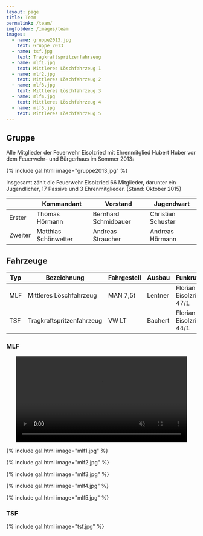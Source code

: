 ```yaml
---
layout: page
title: Team
permalink: /team/
imgfolder: /images/team
images:
  - name: gruppe2013.jpg
    text: Gruppe 2013
  - name: tsf.jpg
    text: Tragkraftspritzenfahrzeug
  - name: mlf1.jpg
    text: Mittleres Löschfahrzeug 1
  - name: mlf2.jpg
    text: Mittleres Löschfahrzeug 2
  - name: mlf3.jpg
    text: Mittleres Löschfahrzeug 3
  - name: mlf4.jpg
    text: Mittleres Löschfahrzeug 4
  - name: mlf5.jpg
    text: Mittleres Löschfahrzeug 5
---
```


## Gruppe

Alle Mitglieder der Feuerwehr Eisolzried mit Ehrenmitglied Hubert Huber vor dem Feuerwehr- und Bürgerhaus im Sommer 2013:

{% include gal.html image="gruppe2013.jpg" %}

Insgesamt zählt die Feuerwehr Eisolzried 66 Mitglieder, darunter ein Jugendlicher, 17 Passive und 3 Ehrenmitglieder. (Stand: Oktober 2015)

<div class="table-responsive">
<table>
  <thead>
    <tr>
      <th></th>
      <th>Kommandant</th>
      <th>Vorstand</th>
      <th>Jugendwart</th>
    </tr>
  </thead>
  <tbody>
    <tr>
      <td>Erster</td>
      <td>Thomas Hörmann</td>
      <td>Bernhard Schmidbauer</td>
      <td>Christian Schuster</td>
    </tr>
    <tr>
      <td>Zweiter</td>
      <td>Matthias Schönwetter</td>
      <td>Andreas Straucher</td>
      <td>Andreas Hörmann</td>
    </tr>
  </tbody>
</table>
</div>

## Fahrzeuge

<div class="table-responsive">
<table>
  <thead>
    <tr>
      <th>Typ</th>
      <th>Bezeichnung</th>
      <th>Fahrgestell</th>
      <th>Ausbau</th>
      <th>Funkrufname</th>
    </tr>
  </thead>
  <tbody>
    <tr>
      <td>MLF</td>
      <td>Mittleres Löschfahrzeug</td>
      <td>MAN 7,5t</td>
      <td>Lentner</td>
      <td>Florian Eisolzried 47/1</td>
    </tr>
    <tr>
      <td>TSF</td>
      <td>Tragkraftspritzenfahrzeug</td>
      <td>VW LT</td>
      <td>Bachert</td>
      <td>Florian Eisolzried 44/1</td>
    </tr>
  </tbody>
</table>
</div>

### MLF

<div style="text-align: center">
  <video style="width:640px;max-width:90%;" controls muted>
    <source src="/data/video/abfahrt-lentner.webm" type='video/webm; codecs="vp8, vorbis"'>
    <source src="/data/video/abfahrt-lentner.mp4" type='video/mp4; codecs="avc1.42E01E, mp4a.40.2"'>
  Dein Browser unterstützt das Video tag nicht.
  </video>
</div>

{% include gal.html image="mlf1.jpg" %}

{% include gal.html image="mlf2.jpg" %}

{% include gal.html image="mlf3.jpg" %}

{% include gal.html image="mlf4.jpg" %}

{% include gal.html image="mlf5.jpg" %}

### TSF

{% include gal.html image="tsf.jpg" %}

